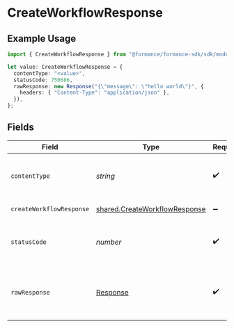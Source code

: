 # CreateWorkflowResponse

## Example Usage

```typescript
import { CreateWorkflowResponse } from "@formance/formance-sdk/sdk/models/operations";

let value: CreateWorkflowResponse = {
  contentType: "<value>",
  statusCode: 750686,
  rawResponse: new Response("{\"message\": \"hello world\"}", {
    headers: { "Content-Type": "application/json" },
  }),
};
```

## Fields

| Field                                                                                 | Type                                                                                  | Required                                                                              | Description                                                                           |
| ------------------------------------------------------------------------------------- | ------------------------------------------------------------------------------------- | ------------------------------------------------------------------------------------- | ------------------------------------------------------------------------------------- |
| `contentType`                                                                         | *string*                                                                              | :heavy_check_mark:                                                                    | HTTP response content type for this operation                                         |
| `createWorkflowResponse`                                                              | [shared.CreateWorkflowResponse](../../../sdk/models/shared/createworkflowresponse.md) | :heavy_minus_sign:                                                                    | Created workflow                                                                      |
| `statusCode`                                                                          | *number*                                                                              | :heavy_check_mark:                                                                    | HTTP response status code for this operation                                          |
| `rawResponse`                                                                         | [Response](https://developer.mozilla.org/en-US/docs/Web/API/Response)                 | :heavy_check_mark:                                                                    | Raw HTTP response; suitable for custom response parsing                               |